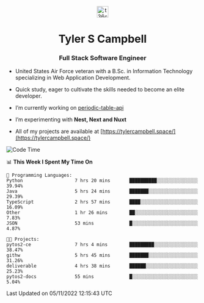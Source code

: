<p align="center">
<a href="https://www.linkedin.com/in/t36campbell" target="blank"><img align="center" src="https://ik.imagekit.io/t36campbell/Portfolio/linkedin.png.original_m8bbGgPh6.png" alt="t36campbell" height="30" width="30" /></a>
</p>
<h1 align="center">Tyler S Campbell</h1>
<h3 align="center">Full Stack Software Engineer</h3>

* United States Air Force veteran with a B.Sc. in Information Technology specializing in Web Application Development. 

* Quick study, eager to cultivate the skills needed to become an elite developer.

* I’m currently working on [periodic-table-api](https://github.com/t36campbell/periodic-table-api)

* I’m experimenting with **Nest, Next and Nuxt**

* All of my projects are available at [https://tylercampbell.space/](https://tylercampbell.space/)

<!--START_SECTION:waka-->
![Code Time](http://img.shields.io/badge/Code%20Time-1%2C974%20hrs%2020%20mins-blue)

📊 **This Week I Spent My Time On** 

```text
💬 Programming Languages: 
Python                   7 hrs 20 mins       ██████████░░░░░░░░░░░░░░░   39.94% 
Java                     5 hrs 24 mins       ███████░░░░░░░░░░░░░░░░░░   29.39% 
TypeScript               2 hrs 57 mins       ████░░░░░░░░░░░░░░░░░░░░░   16.09% 
Other                    1 hr 26 mins        ██░░░░░░░░░░░░░░░░░░░░░░░   7.83% 
JSON                     53 mins             █░░░░░░░░░░░░░░░░░░░░░░░░   4.87%

🐱‍💻 Projects: 
pytos2-ce                7 hrs 4 mins        █████████░░░░░░░░░░░░░░░░   38.47% 
githw                    5 hrs 45 mins       ███████░░░░░░░░░░░░░░░░░░   31.26% 
deliverable              4 hrs 38 mins       ██████░░░░░░░░░░░░░░░░░░░   25.23% 
pytos2-docs              55 mins             █░░░░░░░░░░░░░░░░░░░░░░░░   5.04%

```


 Last Updated on 05/11/2022 12:15:43 UTC
<!--END_SECTION:waka-->
